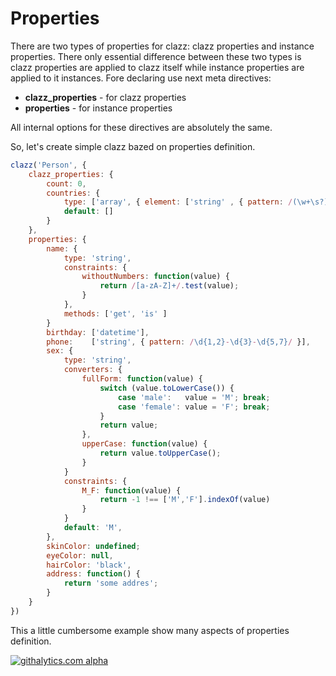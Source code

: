 Properties
==========

There are two types of properties for clazz: clazz properties and instance properties. There only essential difference between these two types is clazz properties are applied to clazz itself while instance properties are applied to it instances. Fore declaring use next meta directives: 

 * **clazz_properties** - for clazz properties
 * **properties** - for instance properties

All internal options for these directives are absolutely the same. 

So, let's create simple clazz bazed on properties definition.

```js
clazz('Person', {
    clazz_properties: {
        count: 0,
        countries: {
            type: ['array', { element: ['string' , { pattern: /(\w+\s?)+]/ },
            default: []
        }
    },
    properties: {
        name: {
            type: 'string',
            constraints: {
                withoutNumbers: function(value) {
                    return /[a-zA-Z]+/.test(value);
                }
            },
            methods: ['get', 'is' ] 
        }
        birthday: ['datetime'],
        phone:    ['string', { pattern: /\d{1,2}-\d{3}-\d{5,7}/ }],
        sex: {
            type: 'string',
            converters: {
                fullForm: function(value) {
                    switch (value.toLowerCase()) {
                        case 'male':   value = 'M'; break;
                        case 'female': value = 'F'; break;
                    }
                    return value;
                },
                upperCase: function(value) {
                    return value.toUpperCase();
                }
            }
            constraints: {
                M_F: function(value) {
                    return -1 !== ['M','F'].indexOf(value)
                }
            }
            default: 'M',
        },
        skinColor: undefined;
        eyeColor: null,
        hairColor: 'black',
        address: function() {
            return 'some addres';
        }
    }
})
```
This a little cumbersome example show many aspects of properties definition.

[![githalytics.com alpha](https://cruel-carlota.pagodabox.com/d6929cbdca354a20795c5693cae51856 "githalytics.com")](http://githalytics.com/alexpods/clazzjs)
